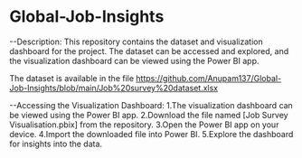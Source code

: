# Global-Job-Insights

--Description:
This repository contains the dataset and visualization dashboard for the project. The dataset can be accessed and explored, and the visualization dashboard can be viewed using the Power BI app.

The dataset is available in the file https://github.com/Anupam137/Global-Job-Insights/blob/main/Job%20survey%20dataset.xlsx

--Accessing the Visualization Dashboard:
1.The visualization dashboard can be viewed using the Power BI app.
2.Download the file named [Job Survey Visualisation.pbix] from the repository.
3.Open the Power BI app on your device.
4.Import the downloaded file into Power BI.
5.Explore the dashboard for insights into the data.
